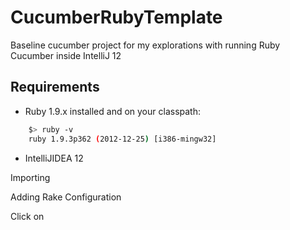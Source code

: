 CucumberRubyTemplate
====================

Baseline cucumber project for my explorations with running Ruby Cucumber inside IntelliJ 12

Requirements
------------

* Ruby 1.9.x installed and on your classpath:

```sh
    $> ruby -v
    ruby 1.9.3p362 (2012-12-25) [i386-mingw32]
```    
* IntelliJIDEA 12


Importing

Adding Rake Configuration

Click on
